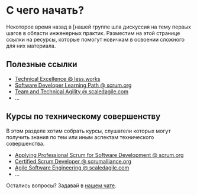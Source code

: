 # С чего начать?

Некоторое время назад в [нашей группе[](https://t.me/technicalexcellenceru) шла дискуссия на тему первых шагов в области инженерных практик.  Разместим на этой странице ссылки на ресурсы, которые помогут новичкам в освоении сложного для них материала.

## Полезные ссылки

- [Technical Excellence @ less.works](https://less.works/ru/less/technical-excellence/index)
- [Software Developer Learning Path @ scrum.org](https://www.scrum.org/pathway/software-developer-learning-path)
- [Team and Technical Agility @ scaledagile.com](https://www.scaledagileframework.com/team-and-technical-agility/)
- ...

## Курсы по техническому совершенству

В этом разделе хотим собрать курсы, слушатели которых могут получить знания по тем или иным аспектам технического совершенства.

- [Applying Professional Scrum for Software Development @ scrum.org](https://www.scrum.org/classes?type[]=108)
- [Certified Scrum Developer @ scrumalliance.org](https://www.scrumalliance.org/courses-events/search?ctyp=Csd)
- [Agile Software Engineering @ scaledagile.com](https://www.scaledagile.com/certification/courses/agile-software-engineering/)
- ...

Остались вопросы? Задавай в [нашем чате](https://t.me/technicalexcellenceru).
